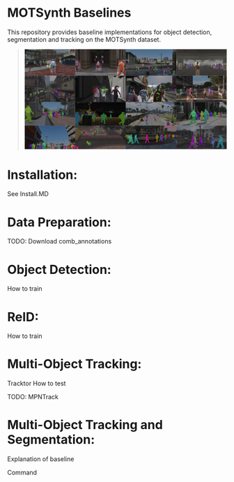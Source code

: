 # MOTSynth Baselines
This repository provides baseline implementations for object detection, segmentation and tracking on the MOTSynth dataset.



> ![Method Visualization](teaser_github.png)


# Installation:
See Install.MD

# Data Preparation:
TODO: Download comb_annotations

# Object Detection:
How to train

# ReID:
How to train

# Multi-Object Tracking:
Tracktor
How to test


TODO: MPNTrack

# Multi-Object Tracking and Segmentation:
Explanation of baseline

Command 